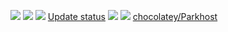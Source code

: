 [![](https://ci.appveyor.com/api/projects/status/github/parkhost/chocolatey-packages?svg=true)](https://ci.appveyor.com/project/parkhost/chocolatey-packages)
[![](http://transparent-favicon.info/favicon.ico)](#)
[![](http://transparent-favicon.info/favicon.ico)](#)
[Update status](https://gist.github.com/rudesome/fedbffbda8a2e372138127cba400c703)
[![](http://transparent-favicon.info/favicon.ico)](#)
[![](http://transparent-favicon.info/favicon.ico)](#)
[chocolatey/Parkhost](https://chocolatey.org/profiles/Parkhost)
